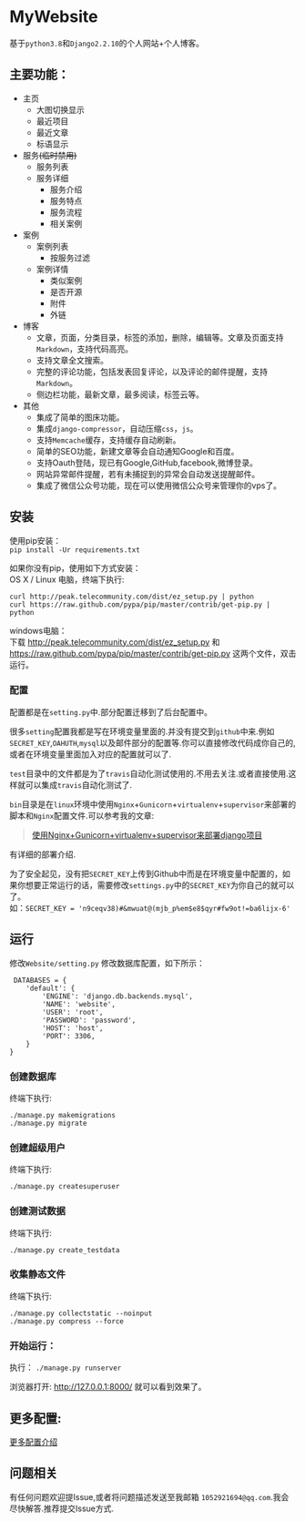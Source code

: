 # MyWebsite

基于`python3.8`和`Django2.2.10`的个人网站+个人博客。   


## 主要功能：
- 主页
    - 大图切换显示
    - 最近项目
    - 最近文章
    - 标语显示
- 服务~~(临时禁用)~~
    - 服务列表
    - 服务详细
        - 服务介绍
        - 服务特点
        - 服务流程
        - 相关案例
- 案例
    - 案例列表
        - 按服务过滤
    - 案例详情
        - 类似案例
        - 是否开源
        - 附件
        - 外链
- 博客
    - 文章，页面，分类目录，标签的添加，删除，编辑等。文章及页面支持`Markdown`，支持代码高亮。
    - 支持文章全文搜索。
    - 完整的评论功能，包括发表回复评论，以及评论的邮件提醒，支持`Markdown`。
    - 侧边栏功能，最新文章，最多阅读，标签云等。
- 其他
    - 集成了简单的图床功能。
    - 集成`django-compressor`，自动压缩`css`，`js`。
    - 支持`Memcache`缓存，支持缓存自动刷新。
    - 简单的SEO功能，新建文章等会自动通知Google和百度。
    - 支持Oauth登陆，现已有Google,GitHub,facebook,微博登录。
    - 网站异常邮件提醒，若有未捕捉到的异常会自动发送提醒邮件。
    - 集成了微信公众号功能，现在可以使用微信公众号来管理你的vps了。
## 安装
使用pip安装：  
`pip install -Ur requirements.txt`

如果你没有pip，使用如下方式安装：    
OS X / Linux 电脑，终端下执行:  

    curl http://peak.telecommunity.com/dist/ez_setup.py | python
    curl https://raw.github.com/pypa/pip/master/contrib/get-pip.py | python

windows电脑：  
 下载 http://peak.telecommunity.com/dist/ez_setup.py 和 https://raw.github.com/pypa/pip/master/contrib/get-pip.py 这两个文件，双击运行。  

### 配置
配置都是在`setting.py`中.部分配置迁移到了后台配置中。

很多`setting`配置我都是写在环境变量里面的.并没有提交到`github`中来.例如`SECRET_KEY`,`OAHUTH`,`mysql`以及邮件部分的配置等.你可以直接修改代码成你自己的,或者在环境变量里面加入对应的配置就可以了.

`test`目录中的文件都是为了`travis`自动化测试使用的.不用去关注.或者直接使用.这样就可以集成`travis`自动化测试了.

`bin`目录是在`linux`环境中使用`Nginx`+`Gunicorn`+`virtualenv`+`supervisor`来部署的脚本和`Nginx`配置文件.可以参考我的文章:

>[使用Nginx+Gunicorn+virtualenv+supervisor来部署django项目](https://www.lylinux.org/%E4%BD%BF%E7%94%A8nginxgunicornvirtualenvsupervisor%E6%9D%A5%E9%83%A8%E7%BD%B2django%E9%A1%B9%E7%9B%AE.html)

有详细的部署介绍.

为了安全起见，没有把`SECRET_KEY`上传到Github中而是在环境变量中配置的，如果你想要正常运行的话，需要修改`settings.py`中的`SECRET_KEY`为你自己的就可以了。  
如：`SECRET_KEY = 'n9ceqv38)#&mwuat@(mjb_p%em$e8$qyr#fw9ot!=ba6lijx-6'`


## 运行

 修改`Website/setting.py` 修改数据库配置，如下所示：

     DATABASES = {
        'default': {
            'ENGINE': 'django.db.backends.mysql',
            'NAME': 'website',
            'USER': 'root',
            'PASSWORD': 'password',
            'HOST': 'host',
            'PORT': 3306,
        }
    }

### 创建数据库

 终端下执行:

    ./manage.py makemigrations
    ./manage.py migrate
### 创建超级用户

 终端下执行:

    ./manage.py createsuperuser
### 创建测试数据
终端下执行:

    ./manage.py create_testdata
### 收集静态文件
终端下执行:  

    ./manage.py collectstatic --noinput
    ./manage.py compress --force
### 开始运行：
 执行：
 `./manage.py runserver`





 浏览器打开: http://127.0.0.1:8000/  就可以看到效果了。
## 更多配置:
[更多配置介绍](/bin/config.md)
 ## 问题相关

 有任何问题欢迎提Issue,或者将问题描述发送至我邮箱 `1052921694@qq.com`.我会尽快解答.推荐提交Issue方式.
